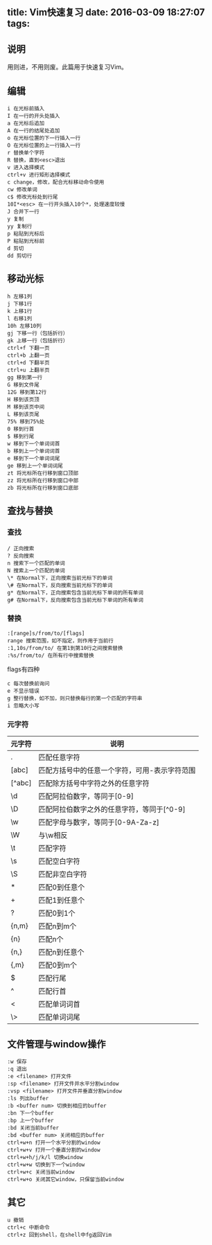 title: Vim快速复习
date: 2016-03-09 18:27:07
tags:
---
## 说明
用则进，不用则废。此篇用于快速复习Vim。

## 编辑
```
i 在光标前插入
I 在一行的开头处插入
a 在光标后追加
A 在一行的结尾处追加
o 在光标位置的下一行插入一行
O 在光标位置的上一行插入一行
r 替换单个字符
R 替换，直到<esc>退出
v 进入选择模式
ctrl+v 进行矩形选择模式
c change，修改，配合光标移动命令使用
cw 修改单词
c$ 修改光标处到行尾
10I*<esc> 在一行开头插入10个*，处理速度较慢
J 合并下一行
y 复制
yy 复制行
p 粘贴到光标后
P 粘贴到光标前
d 剪切
dd 剪切行
```

## 移动光标
```
h 左移1列
j 下移1行
k 上移1行
l 右移1列
10h 左移10列
gj 下移一行（包括折行）
gk 上移一行（包括折行）
ctrl+f 下翻一页
ctrl+b 上翻一页
ctrl+d 下翻半页
ctrl+u 上翻半页
gg 移到第一行
G 移到文件尾
12G 移到第12行
H 移到该页顶
M 移到该页中间
L 移到该页尾
75% 移到75%处
0 移到行首
$ 移到行尾
w 移到下一个单词词首
b 移到上一个单词词首
e 移到下一个单词词尾
ge 移到上一个单词词尾
zt 将光标所在行移到窗口顶部
zz 将光标所在行移到窗口中部
zb 将光标所在行移到窗口底部
```

## 查找与替换
### 查找
```
/ 正向搜索
? 反向搜索
n 搜索下一个匹配的单词
N 搜索上一个匹配的单词
\* 在Normal下，正向搜索当前光标下的单词
\# 在Normal下，反向搜索当前光标下的单词
g* 在Normal下，正向搜索包含当前光标下单词的所有单词
g# 在Normal下，反向搜索包含当前光标下单词的所有单词
```

### 替换
```
:[range]s/from/to/[flags]
range 搜索范围，如不指定，则作用于当前行
:1,10s/from/to/ 在第1到第10行之间搜索替换
:%s/from/to/ 在所有行中搜索替换
```

flags有四种
```
c 每次替换前询问
e 不显示错误
g 整行替换，如不加，则只替换每行的第一个匹配的字符串
i 忽略大小写
```

### 元字符
元字符  |  说明
----   | ----
.      |  匹配任意字符
[abc]  | 匹配方括号中的任意一个字符，可用-表示字符范围
[^abc] | 匹配除方括号中字符之外的任意字符
\d     | 匹配阿拉伯数字，等同于[0-9]
\D     | 匹配阿拉伯数字之外的任意字符，等同于[^0-9]
\w     | 匹配字母与数字，等同于[0-9A-Za-z]
\W     | 与\w相反
\t     | 匹配<TAB>字符
\s     | 匹配空白字符
\S     | 匹配非空白字符
\*     | 匹配0到任意个
\+     | 匹配1到任意个
\?     | 匹配0到1个
\{n,m} | 匹配n到m个
\{n}   | 匹配n个
\{n,}  | 匹配n到任意个
\{,m}  | 匹配0到m个
$      | 匹配行尾
^      | 匹配行首
\<     | 匹配单词词首
\\>     | 匹配单词词尾

## 文件管理与window操作
```
:w 保存
:q 退出
:e <filename> 打开文件
:sp <filename> 打开文件并水平分割window
:vsp <filename> 打开文件并垂直分割window
:ls 列出buffer
:b <buffer num> 切换到相应的buffer
:bn 下一个buffer
:bp 上一个buffer
:bd 关闭当前buffer
:bd <buffer num> 关闭相应的buffer
ctrl+w+n 打开一个水平分割的window
ctrl+w+v 打开一个垂直分割的window
ctrl+w+h/j/k/l 切换window
ctrl+w+w 切换到下一个window
ctrl+w+c 关闭当前window
ctrl+w+o 关闭其它window，只保留当前window
```

## 其它
```
u 撤销
ctrl+c 中断命令
ctrl+z 回到shell，在shell中fg返回Vim
```

